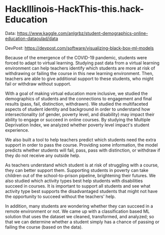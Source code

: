# HackIllinois-HackThis-this.hack-Education

Data: https://www.kaggle.com/anlgrbz/student-demographics-online-education-dataoulad/data

DevPost: https://devpost.com/software/visualizing-black-box-ml-models

Because of the emergence of the COVID-19 pandemic, students were forced to adapt to virtual learning. Studying past data from a virtual learning environment can help teachers identify which students are more at risk of withdrawing or failing the course in this new learning environment. Then, teachers are able to give additional support to these students, who might fail or withdraw without support.

With a goal of making virtual education more inclusive, we studied the demographics of students and the connections to engagement and final results (pass, fail, distinction, withdrawn). We studied the multifaceted aspects of student identity and background in order to understand how intersectionality (of gender, poverty level, and disability) may impact their ability to engage or succeed in online courses. By studying the Multiple Deprivation Index, we analyzed whether poverty level impact's student experience.

We also built a tool to help teachers predict which students need the extra support in order to pass the course. Providing some information, the model predicts whether students will fail, pass, pass with distinction, or withdraw if they do not receive any outside help.

As teachers understand which student is at risk of struggling with a course, they can better support them. Supporting students in poverty can take children out of the school-to-prison pipeline, brightening their futures. We also studied which activity types best help students with disabilities succeed in courses. It is important to support all students and see what activity type best supports the disadvantaged students that might not have the opportunity to succeed without the teachers' help.

In addition, many students are wondering whether they can succeed in a remote environment or not. We came up with a classification based ML solution that uses the dataset we cleaned, transformed, and analyzed; so that we can determine whether a student simply has a chance of passing or failing the course (based on the data).
